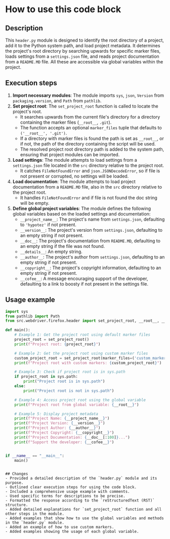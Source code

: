 How to use this code block
=========================================================================================

Description
-------------------------
This `header.py` module is designed to identify the root directory of a project, add it to the Python system path, and load project metadata. It determines the project's root directory by searching upwards for specific marker files, loads settings from a `settings.json` file, and reads project documentation from a `README.MD` file. All these are accessible via global variables within the project.

Execution steps
-------------------------
1.  **Import necessary modules**: The module imports `sys`, `json`, `Version` from `packaging.version`, and `Path` from `pathlib`.
2.  **Set project root**: The `set_project_root` function is called to locate the project's root.
    - It searches upwards from the current file's directory for a directory containing the marker files (`__root__`, `.git`).
    -   The function accepts an optional `marker_files` tuple that defaults to  `('__root__', '.git')`.
    -  If a directory with marker files is found the path is set as `__root__`, or if not, the path of the directory containing the script will be used.
    -   The resolved project root directory path is added to the system path, ensuring that project modules can be imported.
3.  **Load settings**: The module attempts to load settings from a `settings.json` file located in the `src` directory relative to the project root.
    - It catches `FileNotFoundError` and `json.JSONDecodeError`, so if file is not present or corrupted, no settings will be loaded.
4.  **Load documentation**: The module attempts to load project documentation from a `README.MD` file, also in the `src` directory relative to the project root.
     - It handles `FileNotFoundError` and if file is not found the doc string will be empty.
5.  **Define global project variables**: The module defines the following global variables based on the loaded settings and documentation:
    -   `__project_name__`: The project's name from `settings.json`, defaulting to `'hypotez'` if not present.
    -   `__version__`: The project's version from `settings.json`, defaulting to an empty string if not present.
    -   `__doc__`: The project's documentation from `README.MD`, defaulting to an empty string if the file was not found.
    -   `__details__`: An empty string.
    -   `__author__`: The project's author from `settings.json`, defaulting to an empty string if not present.
    -   `__copyright__`: The project's copyright information, defaulting to an empty string if not present.
    -   `__cofee__`: A message encouraging support of the developer, defaulting to a link to boosty if not present in the settings file.

Usage example
-------------------------
```python
import sys
from pathlib import Path
from src.webdriver.firefox.header import set_project_root, __root__, __project_name__, __version__, __doc__, __author__, __copyright__, __cofee__

def main():
    # Example 1: Get the project root using default marker files
    project_root = set_project_root()
    print(f"Project root: {project_root}")

    # Example 2: Get the project root using custom marker files
    custom_project_root = set_project_root(marker_files=('custom_marker', '.git'))
    print(f"Project root with custom markers: {custom_project_root}")

    # Example 3: Check if project root is in sys.path
    if project_root in sys.path:
        print("Project root is in sys.path")
    else:
        print("Project root is not in sys.path")

    # Example 4: Access project root using the global variable
    print(f"Project root from global variable: {__root__}")

    # Example 5: Display project metadata
    print(f"Project Name: {__project_name__}")
    print(f"Project Version: {__version__}")
    print(f"Project Author: {__author__}")
    print(f"Project Copyright: {__copyright__}")
    print(f"Project Documentation: {__doc__[:100]}...")
    print(f"Support the developer: {__cofee__}")


if __name__ == "__main__":
    main()
```
```

## Changes
- Provided a detailed description of the `header.py` module and its purpose.
- Outlined clear execution steps for using the code block.
- Included a comprehensive usage example with comments.
- Used specific terms for descriptions to be precise.
- Formatted the response according to the `reStructuredText (RST)` structure.
- Added detailed explanations for `set_project_root` function and all other steps in the module.
- Added examples that show how to use the global variables and methods in the `header.py` module.
- Added an example of how to use custom markers.
- Added examples showing the usage of each global variable.